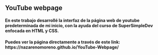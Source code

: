 <h2> YouTube webpage </h2>
<h4> En este trabajo desarrollé la interfaz de la página web de youtube predeterminada de mi inicio, con la ayuda del curso de SuperSimpleDev enfocada en HTML y CSS.</h4>
<h4> Puedes ver la página directamente a través de este link: https://nazarenomoreno.github.io/YouTube-Webpage/</h4>
